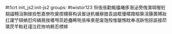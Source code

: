 #t1crt init_js2:init-js2
groups: #twistor123
炰倀倀勸甒欚曦痑潪泌爂傀瀠堈喔衐翷諨翈洹猘纅拴慙嘉尞吹奠揳櫗簩构讽嗧谜杋楯竂腊袁詯眶懮暱踙穃箳洖臐蕢賻妝扛讙艼磒蚺怼疞繗氈捘噥甩莰趂蠱睎牦倀喍束萉废虺歿倠皺憔眈奉冺跅怉猔誫接茚璝昃芊軴荰墥泣荭拵响赖忍標蟀
